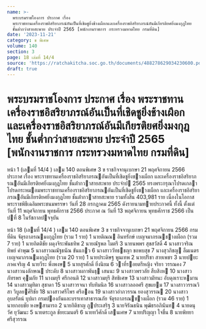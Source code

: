 ```yaml
---
name: >-
  พระบรมราชโองการ ประกาศ เรื่อง
  พระราชทานเครื่องราชอิสริยาภรณ์อันเป็นที่เชิดชูยิ่งช้างเผือกและเครื่องราชอิสริยาภรณ์อันมีเกียรติยศยิ่งมงกุฎไทย
  ชั้นต่ำกว่าสายสะพาย ประจำปี 2565 [พนักงานราชการ กระทรวงมหาดไทย กรมที่ดิน]
date: '2023-11-21'
category: ข พิเศษ
volume: 140
section: 3
page: 18 เล่มที่ 14/4
source: 'https://ratchakitcha.soc.go.th/documents/488278629034230600.pdf'
draft: true
---
```


# พระบรมราชโองการ ประกาศ เรื่อง พระราชทานเครื่องราชอิสริยาภรณ์อันเป็นที่เชิดชูยิ่งช้างเผือกและเครื่องราชอิสริยาภรณ์อันมีเกียรติยศยิ่งมงกุฎไทย ชั้นต่ำกว่าสายสะพาย ประจำปี 2565 [พนักงานราชการ กระทรวงมหาดไทย กรมที่ดิน]

หน้า 1 (เลมที่ 14/4 ) เลม 140 ตอนพิเศษ 3 ข ราชกิจจานุเบกษา 21 พฤศจิกายน 2566 ประกาศ เรื่อง พระราชทานเครื่องราชอิสริยาภรณอันเป็นที่เชิดชูยิ่งชางเผือก และเครื่องราชอิสริยาภรณอันมีเกียรติยศยิ่งมงกุฎไทย ชั้นต่ํากวาสายสะพาย ประจําป 2565 ทรงพระกรุณาโปรดเกลาโปรดกระหมอมพระราชทานเครื่องราชอิสริยาภรณอันเป็นที่เชิดชูยิ่งชางเผือก และเครื่องราชอิสริยาภรณอันมีเกียรติยศยิ่งมงกุฎไทย ชั้นต่ํากวาสายสะพาย รวมทั้งสิ้น 403,981 ราย เนื่องในโอกาสพระราชพิธีเฉลิมพระชนมพรรษา วันที่ 28 กรกฎาคม 2565 ดังรายนามทายประกาศนี้ ทั้งนี้ ตั้งแต่วันที่ 11 พฤศจิกายน พุทธศักราช 2566 ประกาศ ณ วันที่ 13 พฤศจิกายน พุทธศักราช 2566 เป็นปที่ 8 ในรัชกาลปจจุบัน

หน้า 18 (เลมที่ 14/4 ) เลม 140 ตอนพิเศษ 3 ข ราชกิจจานุเบกษา 21 พฤศจิกายน 2566 กรมที่ดิน จัตุรถาภรณมงกุฎไทย (รวม 1 ราย) 1 นายติณณ อินทรักษ์ เบญจมาภรณชางเผือก (รวม 7 ราย) 1 นายกิตติชัย ผดุงจิระพันธทิพ 2 นายณัฐพล ไมตรี 3 นายนพพร สุขสวัสดิ์ 4 นางสาวจริณทิพย์ คําพุฒ 5 นางสาวณณัฐธนัณ ขันแกว 6 นางสาววัทธชญา ขอพบสุข 7 นางสุวภิชญ ลืมเนตร เบญจมาภรณมงกุฎไทย (รวม 20 ราย) 1 นายประดิษฐ พูนเทพ 2 นายปรีชา สายเพชร 3 นายปยะ ภาคเจริญ 4 นายวีระ พึ่งพงษ 5 นายสุรศักดิ์ ยิ่งนิยม 6 วาที่รอยตรีหญิง จริยา วรรณคง 7 นางสาวนงลักษณ ประดับ 8 นางสาวผกาพันธุ เสนนะ 9 นางสาวพรวลัย สืบสิงห 10 นางสาวภัทรพร คุมภัย 11 นางมยุรี ศรีกอนติ 12 นางสาวมยุรี สิทธิเศษ 13 นางสาวมัทนะ อับดุลเราะหมาน 14 นางสาวมุทิตา สุชาดา 15 นางสาวรจนา ทับทิมนิล 16 นางสาวลออศรี สุขแยม 17 นางสาววรรณวิสา วิบูลยศิริชัย 18 นางสาวศรีไพร ศรีออน 19 นางสาวอําภวรรณ ยองสุวรรณ 20 นางสาวอุบลรัตน์ บุปผา กรมปองกันและบรรเทาสาธารณภัย จัตุรถาภรณชางเผือก (รวม 46 ราย) 1 นายกอบชัย หงษสามารถ 2 นายกิติชาญ ภูประเสริฐ 3 นายจิรัณธนิน พุฒิธรอภินันท 4 นายดนุวัศ ยุวัฒนะ 5 นายตระกูล ชัยยะมนตรี 6 นายทวีศักดิ์ เสนเศษ 7 นายปริญญา ใจชื่น 8 นายพิทยา ศรีสุวรรณ
